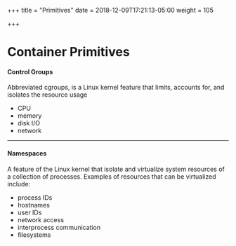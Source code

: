 +++
title = "Primitives"
date = 2018-12-09T17:21:13-05:00
weight = 105

+++

# Container Primitives

#### Control Groups

Abbreviated cgroups, is a Linux kernel feature that limits, accounts for, and isolates the resource usage

* CPU 
* memory
* disk I/O
* network
 
---
 
#### Namespaces

A feature of the Linux kernel that isolate and virtualize system resources of a collection of processes. Examples of resources that can be virtualized include: 

* process IDs
* hostnames
* user IDs
* network access
* interprocess communication
* filesystems





